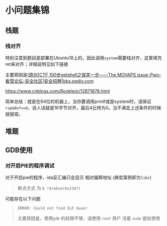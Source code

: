 # 小问题集锦

## 栈题

### 栈对齐

特别注意到题目是部署在Ubuntu18上的，因此调用`system`需要栈对齐，这里填充ret来对齐；详细说明见如下链接

主要原因是[[原创\]CTF 100步getshell之就差一步——The MOVAPS issue-Pwn-看雪论坛-安全社区|安全招聘|bbs.pediy.com](https://bbs.pediy.com/thread-269597.htm)

https://www.cnblogs.com/Rookle/p/12871878.html

简单总结：就是在64位的机器上，当你要调用printf或是system时，请保证`rsp&0xf==0`，说人话就是16字节对齐，最后4比特为0。当不满足上述条件的时候就报错。





## 堆题





## GDB使用

### 对开启PIE的程序调试

对于开启pie的程序，ida反汇编只会显示 相对偏移地址 (典型案例即为`libc`)

> 断点方式 为 `b *$rebse(0x1347)`

可能存在以下问题

> `ERROR: Could not find ELF base!`
>
> 主要原因是，使用`gdb` 的权限不够，请使用 `root` 用户 活着 `sudo` 提权使用